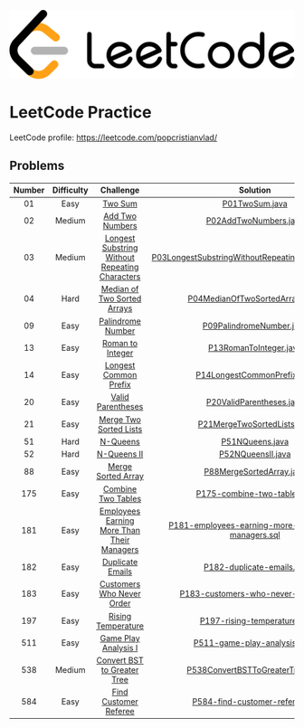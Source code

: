 ![Alt text](leetcode.png)

# LeetCode Practice

LeetCode profile: https://leetcode.com/popcristianvlad/

## Problems

| Number | Difficulty |                                                            Challenge                                                            |                                                                       Solution                                                                       |
|:------:|:----------:|:-------------------------------------------------------------------------------------------------------------------------------:|:----------------------------------------------------------------------------------------------------------------------------------------------------:|
|   01   |    Easy    |                                        [Two Sum](https://leetcode.com/problems/two-sum/)                                        |                                      [P01TwoSum.java](src/com/popcristianvlad/leetcode/practice/P01TwoSum.java)                                      |
|   02   |   Medium   |                                [Add Two Numbers](https://leetcode.com/problems/add-two-numbers/)                                |                               [P02AddTwoNumbers.java](src/com/popcristianvlad/leetcode/practice/P02AddTwoNumbers.java)                               |
|   03   |   Medium   | [Longest Substring Without Repeating Characters](https://leetcode.com/problems/longest-substring-without-repeating-characters/) |  [P03LongestSubstringWithoutRepeatingCharacters.java](src/com/popcristianvlad/leetcode/practice/P03LongestSubstringWithoutRepeatingCharacters.java)  |
|   04   |    Hard    |                    [Median of Two Sorted Arrays](https://leetcode.com/problems/median-of-two-sorted-arrays/)                    |                     [P04MedianOfTwoSortedArrays.java](src/com/popcristianvlad/leetcode/practice/P04MedianOfTwoSortedArrays.java)                     |
|   09   |    Easy    |                              [Palindrome Number](https://leetcode.com/problems/palindrome-number/)                              |                            [P09PalindromeNumber.java](src/com/popcristianvlad/leetcode/practice/P09PalindromeNumber.java)                            |
|   13   |    Easy    |                               [Roman to Integer](https://leetcode.com/problems/roman-to-integer/)                               |                              [P13RomanToInteger.java](src/com/popcristianvlad/leetcode/practice/P13RomanToInteger.java)                              |
|   14   |    Easy    |                          [Longest Common Prefix](https://leetcode.com/problems/longest-common-prefix/)                          |                         [P14LongestCommonPrefix.java](src/com/popcristianvlad/leetcode/practice/P14LongestCommonPrefix.java)                         |
|   20   |    Easy    |                              [Valid Parentheses](https://leetcode.com/problems/valid-parentheses/)                              |                            [P20ValidParentheses.java](src/com/popcristianvlad/leetcode/practice/P20ValidParentheses.java)                            |
|   21   |    Easy    |                         [Merge Two Sorted Lists](https://leetcode.com/problems/merge-two-sorted-lists/)                         |                         [P21MergeTwoSortedLists.java](src/com/popcristianvlad/leetcode/practice/P21MergeTwoSortedLists.java)                         |
|   51   |    Hard    |                                       [N-Queens](https://leetcode.com/problems/n-queens/)                                       |                                     [P51NQueens.java](src/com/popcristianvlad/leetcode/practice/P51NQueens.java)                                     |
|   52   |    Hard    |                                    [N-Queens II](https://leetcode.com/problems/n-queens-ii/)                                    |                                   [P52NQueensII.java](src/com/popcristianvlad/leetcode/practice/P52NQueensII.java)                                   |
|   88   |    Easy    |                             [Merge Sorted Array](https://leetcode.com/problems/merge-sorted-array/)                             |                            [P88MergeSortedArray.java](src/com/popcristianvlad/leetcode/practice/P88MergeSortedArray.java)                            |
|  175   |    Easy    |                             [Combine Two Tables](https://leetcode.com/problems/combine-two-tables/)                             |                         [P175-combine-two-tables.sql](src/com/popcristianvlad/leetcode/practice/P175-combine-two-tables.sql)                         |
|  181   |    Easy    |     [Employees Earning More Than Their Managers](https://leetcode.com/problems/employees-earning-more-than-their-managers/)     | [P181-employees-earning-more-than-their-managers.sql](src/com/popcristianvlad/leetcode/practice/P181-employees-earning-more-than-their-managers.sql) |
|  182   |    Easy    |                               [Duplicate Emails](https://leetcode.com/problems/duplicate-emails/)                               |                           [P182-duplicate-emails.sql](src/com/popcristianvlad/leetcode/practice/P182-duplicate-emails.sql)                           |
|  183   |    Easy    |                      [Customers Who Never Order](https://leetcode.com/problems/customers-who-never-order/)                      |                  [P183-customers-who-never-order.sql](src/com/popcristianvlad/leetcode/practice/P183-customers-who-never-order.sql)                  |
|  197   |    Easy    |                             [Rising Temperature](https://leetcode.com/problems/rising-temperature/)                             |                         [P197-rising-temperature.sql](src/com/popcristianvlad/leetcode/practice/P197-rising-temperature.sql)                         |
|  511   |    Easy    |                           [Game Play Analysis I](https://leetcode.com/problems/game-play-analysis-i/)                           |                       [P511-game-play-analysis-i.sql](src/com/popcristianvlad/leetcode/practice/P511-game-play-analysis-i.sql)                       |
|  538   |   Medium   |                    [Convert BST to Greater Tree](https://leetcode.com/problems/convert-bst-to-greater-tree/)                    |                    [P538ConvertBSTToGreaterTree.java](src/com/popcristianvlad/leetcode/practice/P538ConvertBSTToGreaterTree.java)                    |
|  584   |    Easy    |                          [Find Customer Referee](https://leetcode.com/problems/find-customer-referee/)                          |                      [P584-find-customer-referee.sql](src/com/popcristianvlad/leetcode/practice/P584-find-customer-referee.sql)                      |